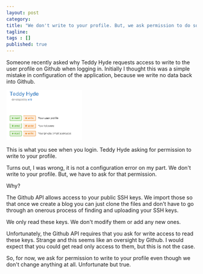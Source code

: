 ```yaml
---
layout: post 
category: 
title: "We don't write to your profile. But, we ask permission to do so"
tagline: 
tags : [] 
published: true
---
```


Someone recently asked why Teddy Hyde requests access to write to the user profile on Github when logging in. Initially I thought this was a simple mistake in configuration of the application, because we write no data back into Github. 

![/assets/images/2013-10-07-09-41-32-image-resized.png](/assets/images/2013-10-07-09-41-32-image-resized.png)

This is what you see when you login. Teddy Hyde asking for permission to write to your profile.

Turns out, I was wrong, it is not a configuration error on my part. We don't write to your profile. But, we have to ask for that permission.

Why?

The Github API allows access to your public SSH keys. We import those so that once we create a blog you can just clone the files and don't have to go through an onerous process of finding and uploading your SSH keys.

We only read these keys. We don't modify them or add any new ones. 

Unfortunately, the Github API requires that you ask for write access to read these keys. Strange and this seems like an oversight by Github. I would expect that you could get read only access to them, but this is not the case.

So, for now, we ask for permission to write to your profile even though we don't change anything at all. Unfortunate but true.
